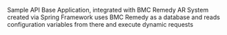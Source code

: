 Sample API Base Application, integrated with BMC Remedy AR System
created via Spring Framework
uses BMC Remedy as a database and reads configuration variables from there and execute dynamic requests
